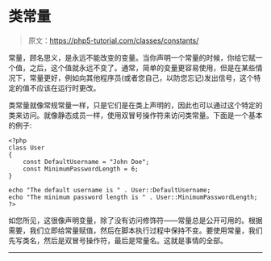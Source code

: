 # 类常量

> 原文：<https://php5-tutorial.com/classes/constants/>

常量，顾名思义，是永远不能改变的变量。当你声明一个常量的时候，你给它赋一个值，之后，这个值就永远不变了。通常，简单的变量更容易使用，但是在某些情况下，常量更好，例如向其他程序员(或者您自己，以防您忘记)发出信号，这个特定的值不应该在运行时更改。

类常量就像常规常量一样，只是它们是在类上声明的，因此也可以通过这个特定的类来访问。就像静态成员一样，使用双冒号操作符来访问类常量。下面是一个基本的例子:

```
<?php
class User
{
    const DefaultUsername = "John Doe";
    const MinimumPasswordLength = 6;
}

echo "The default username is " . User::DefaultUsername;
echo "The minimum password length is " . User::MinimumPasswordLength;
?>
```

如您所见，这很像声明变量，除了没有访问修饰符——常量总是公开可用的。根据需要，我们立即给常量赋值，然后在脚本执行过程中保持不变。要使用常量，我们先写类名，然后是双冒号操作符，最后是常量名。这就是事情的全部。

* * *